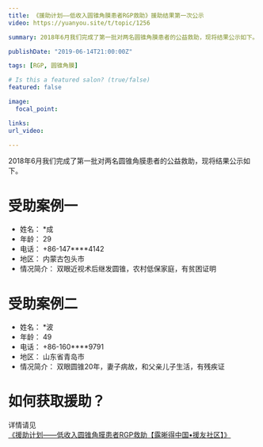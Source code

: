 ```yaml
---
title: 《援助计划——低收入圆锥角膜患者RGP救助》援助结果第一次公示
video: https://yuanyou.site/t/topic/1256

summary: 2018年6月我们完成了第一批对两名圆锥角膜患者的公益救助，现将结果公示如下。

publishDate: "2019-06-14T21:00:00Z"

tags: [RGP, 圆锥角膜]

# Is this a featured salon? (true/false)
featured: false

image:
  focal_point: 

links:
url_video: 

---
```


2018年6月我们完成了第一批对两名圆锥角膜患者的公益救助，现将结果公示如下。

# 受助案例一
- 姓名： *成
- 年龄： 29
- 电话： +86-147****4142
- 地区： 内蒙古包头市
- 情况简介： 双眼近视术后继发圆锥，农村低保家庭，有贫困证明
  
# 受助案例二
- 姓名： *波
- 年龄： 49
- 电话： +86-160****9791
- 地区： 山东省青岛市
- 情况简介： 双眼圆锥20年，妻子病故，和父亲儿子生活，有残疾证
  
# 如何获取援助？
详情请见[《援助计划——低收入圆锥角膜患者RGP救助【露晰得中国•援友社区】》](http://localhost:1313/zh/projects/aid/2019040601/)